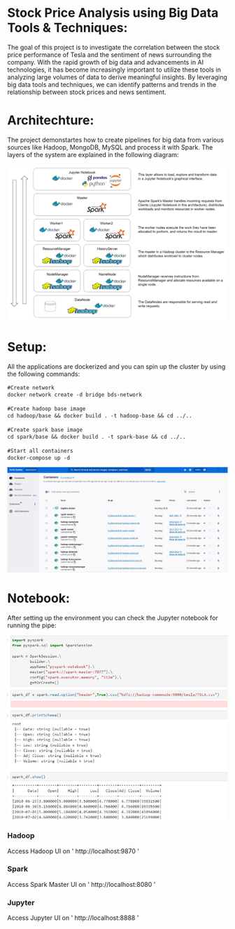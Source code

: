 # Stock Price Analysis using Big Data Tools & Techniques:

The goal of this project is to investigate the correlation between the stock price performance of Tesla and the sentiment of news surrounding the company. With the rapid growth of big data and advancements in AI technologies, it has become increasingly important to utilize these tools in analyzing large volumes of data to derive meaningful insights. By leveraging big data tools and techniques, we can identify patterns and trends in the relationship between stock prices and news sentiment.

# Architechture:

The project demonstartes how to create pipelines for big data from various sources like Hadoop, MongoDB, MySQL and process it with Spark. The layers of the system are explained in the following diagram:

![Architechture](./assets/1_architecture.png?raw=true "Architechture")

# Setup:

All the applications are dockerized and you can spin up the cluster by using the following commands:

```
#Create network
docker network create -d bridge bds-network

#Create hadoop base image
cd hadoop/base && docker build . -t hadoop-base && cd ../..

#Create spark base image
cd spark/base && docker build . -t spark-base && cd ../..

#Start all containers
docker-compose up -d

```

![Setup](./assets/2_docker_cluster.JPG?raw=true "Setup")

# Notebook:

After setting up the environment you can check the Jupyter notebook for running the pipe:

![Notebook](./assets/3_notebook.JPG?raw=true "Setup")



### Hadoop
Access Hadoop UI on ' http://localhost:9870 '

### Spark
Access Spark Master UI on ' http://localhost:8080 '

### Jupyter
Access Jupyter UI on ' http://localhost:8888 '
